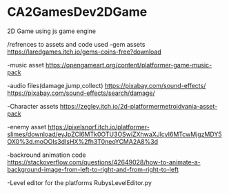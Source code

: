 # CA2GamesDev2DGame
 2D Game using js game engine

 /refrences to assets and code used
 -gem assets
 https://laredgames.itch.io/gems-coins-free?download

 -music asset
 https://opengameart.org/content/platformer-game-music-pack

 -audio files(damage,jump,collect)
 https://pixabay.com/sound-effects/
 https://pixabay.com/sound-effects/search/damage/

 -Character assets
 https://zegley.itch.io/2d-platformermetroidvania-asset-pack

 -enemy asset
 https://pixelsnorf.itch.io/platformer-slimes/download/eyJpZCI6MTk0OTU3OSwiZXhwaXJlcyI6MTcwMjgzMDY5OX0%3d.moOOIs3dIsHX%2fh3T0neoYCMA2A8%3d

 -backround animation code 
 https://stackoverflow.com/questions/42649028/how-to-animate-a-background-image-from-left-to-right-and-from-right-to-left

 -Level editor for the platforms
 RubysLevelEditor.py

